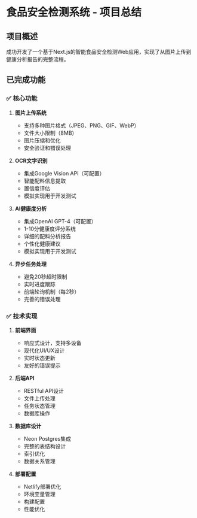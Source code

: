 # 食品安全检测系统 - 项目总结

## 项目概述

成功开发了一个基于Next.js的智能食品安全检测Web应用，实现了从图片上传到健康分析报告的完整流程。

## 已完成功能

### ✅ 核心功能
1. **图片上传系统**
   - 支持多种图片格式（JPEG、PNG、GIF、WebP）
   - 文件大小限制（8MB）
   - 图片压缩和优化
   - 安全验证和错误处理

2. **OCR文字识别**
   - 集成Google Vision API（可配置）
   - 智能配料信息提取
   - 置信度评估
   - 模拟实现用于开发测试

3. **AI健康度分析**
   - 集成OpenAI GPT-4（可配置）
   - 1-10分健康度评分系统
   - 详细的配料分析报告
   - 个性化健康建议
   - 模拟实现用于开发测试

4. **异步任务处理**
   - 避免20秒超时限制
   - 实时进度跟踪
   - 前端轮询机制（每2秒）
   - 完善的错误处理

### ✅ 技术实现
1. **前端界面**
   - 响应式设计，支持多设备
   - 现代化UI/UX设计
   - 实时状态更新
   - 友好的错误提示

2. **后端API**
   - RESTful API设计
   - 文件上传处理
   - 任务状态管理
   - 数据库操作

3. **数据库设计**
   - Neon Postgres集成
   - 完整的表结构设计
   - 索引优化
   - 数据关系管理

4. **部署配置**
   - Netlify部署优化
   - 环境变量管理
   - 构建配置
   - 性能优化